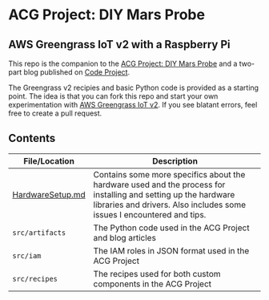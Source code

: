 # ACG Project: DIY Mars Probe
## AWS Greengrass IoT v2 with a Raspberry Pi

This repo is the companion to the [ACG Project: DIY Mars Probe](https://acloud.guru/series/acg-projects/view/405) and a two-part blog published on [Code Project](https://www.codeproject.com/).

The Greengrass v2 recipies and basic Python code is provided as a starting point.  The idea is that you can fork this repo and start your own experimentation with [AWS Greengrass IoT v2](https://docs.aws.amazon.com/greengrass/v2/developerguide/greengrass-v2-whats-new.html).  If you see blatant errors, feel free to create a pull request.

## Contents
| File/Location                        | Description                                                                                                                                                                               |
| ------------------------------------ | ----------------------------------------------------------------------------------------------------------------------------------------------------------------------------------------- |
| [HardwareSetup.md](HardwareSetup.md) | Contains some more specifics about the hardware used and the process for installing and setting up the hardware libraries and drivers.  Also includes some issues I encountered and tips. |
| ```src/artifacts```                  | The Python code used in the ACG Project and blog articles                                                                                                                                 |
| ```src/iam```                        | The IAM roles in JSON format used in the ACG Project                                                                                                                                      |
| ```src/recipes```                    | The recipes used for both custom components in the ACG Project                                                                                                                            |
